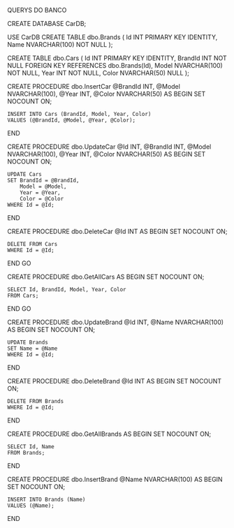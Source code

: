 QUERYS DO BANCO 

CREATE DATABASE CarDB;


USE CarDB
CREATE TABLE dbo.Brands (
    Id INT PRIMARY KEY IDENTITY,
    Name NVARCHAR(100) NOT NULL
);



CREATE TABLE dbo.Cars (
    Id INT PRIMARY KEY IDENTITY,
    BrandId INT NOT NULL FOREIGN KEY REFERENCES dbo.Brands(Id),
    Model NVARCHAR(100) NOT NULL,
    Year INT NOT NULL,
    Color NVARCHAR(50) NULL
);


CREATE PROCEDURE dbo.InsertCar
    @BrandId INT,
    @Model NVARCHAR(100),
    @Year INT,
    @Color NVARCHAR(50)
AS
BEGIN
    SET NOCOUNT ON;

    INSERT INTO Cars (BrandId, Model, Year, Color)
    VALUES (@BrandId, @Model, @Year, @Color);
END

CREATE PROCEDURE dbo.UpdateCar
    @Id INT,
    @BrandId INT,
    @Model NVARCHAR(100),
    @Year INT,
    @Color NVARCHAR(50)
AS
BEGIN
    SET NOCOUNT ON;

    UPDATE Cars
    SET BrandId = @BrandId,
        Model = @Model,
        Year = @Year,
        Color = @Color
    WHERE Id = @Id;
END


CREATE PROCEDURE dbo.DeleteCar
    @Id INT
AS
BEGIN
    SET NOCOUNT ON;

    DELETE FROM Cars
    WHERE Id = @Id;
END
GO


CREATE PROCEDURE dbo.GetAllCars
AS
BEGIN
    SET NOCOUNT ON;

    SELECT Id, BrandId, Model, Year, Color
    FROM Cars;
END
GO


CREATE PROCEDURE dbo.UpdateBrand
    @Id INT,
    @Name NVARCHAR(100)
AS
BEGIN
    SET NOCOUNT ON;

    UPDATE Brands
    SET Name = @Name
    WHERE Id = @Id;
END


CREATE PROCEDURE dbo.DeleteBrand
    @Id INT
AS
BEGIN
    SET NOCOUNT ON;

    DELETE FROM Brands
    WHERE Id = @Id;
END


CREATE PROCEDURE dbo.GetAllBrands
AS
BEGIN
    SET NOCOUNT ON;

    SELECT Id, Name
    FROM Brands;
END

CREATE PROCEDURE dbo.InsertBrand
    @Name NVARCHAR(100)
AS
BEGIN
    SET NOCOUNT ON;

    INSERT INTO Brands (Name)
    VALUES (@Name);
END